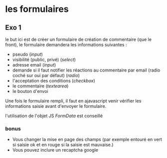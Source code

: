 # les formulaires

## Exo 1
le but ici est de créer un formulaire de création de commentaire (que le front), 
le formulaire demandera les informations suivantes : 
- pseudo (*input*)
- visibilité (public, privé) (*select*)
- adresse email (*input*)
- demande si il faut notifier les réactions au commentaire par email (radio coché sur oui par défaut) (*radio*)
- l'acceptation des conditions (*checkbox*)
- le commentaire (*textearea*)
- le bouton d'envoi

Une fois le formulaire rempli, il faut en ajavascript venir vérifier les informations saisie avant d'envoyer le formulaire.

l'utilisation de l'objet JS *FormData* est conseillé

### bonus
- Vous changer la mise en page des champs (par exemple entouré en vert si saisie ok et en rouge si la saisie est mauvaise.)
- Vous pouvez inclure un recaptcha google  